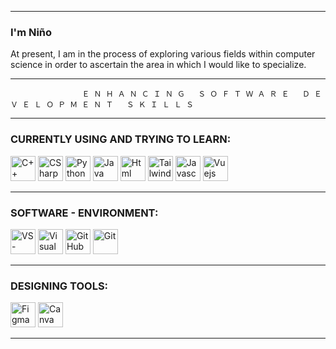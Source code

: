 
---
### I'm Niño


At present, I am in the process of exploring various fields within computer science in order to ascertain the area in which I would like to specialize.


---
                    Ｅ Ｎ Ｈ Ａ Ｎ Ｃ Ｉ Ｎ Ｇ   Ｓ Ｏ Ｆ Ｔ Ｗ Ａ Ｒ Ｅ   Ｄ Ｅ Ｖ Ｅ Ｌ Ｏ Ｐ Ｍ Ｅ Ｎ Ｔ   Ｓ Ｋ Ｉ Ｌ Ｌ Ｓ

---
### CURRENTLY USING AND TRYING TO LEARN:
 <div class="icons-pl">
<img src="https://cdn.jsdelivr.net/gh/devicons/devicon/icons/cplusplus/cplusplus-original.svg" height="40" title="C++"/>
<img src="https://cdn.jsdelivr.net/gh/devicons/devicon/icons/csharp/csharp-original.svg" height="40" title="CSharp"/>
<img src="https://cdn.jsdelivr.net/gh/devicons/devicon/icons/python/python-original.svg" height="40" title="Python"/>
<img src="https://cdn.jsdelivr.net/gh/devicons/devicon/icons/java/java-original.svg" height="40" title="Java"/>
<img src="https://cdn.jsdelivr.net/gh/devicons/devicon/icons/html5/html5-original.svg" height="40" title="Html"/>
<img src="https://cdn.jsdelivr.net/gh/devicons/devicon/icons/tailwindcss/tailwindcss-plain.svg" height="40" title="Tailwindcss"/>
<img src="https://cdn.jsdelivr.net/gh/devicons/devicon/icons/javascript/javascript-original.svg" height="40" title="Javascript"/>
<img src="https://cdn.jsdelivr.net/gh/devicons/devicon/icons/vuejs/vuejs-original.svg" height="40" title="Vuejs"/>



---
### SOFTWARE - ENVIRONMENT: 
<div class="icons-pl">
<img src="https://cdn.jsdelivr.net/gh/devicons/devicon/icons/vscode/vscode-original.svg" height="40" title="VS-Code"/>
<img src="https://cdn.jsdelivr.net/gh/devicons/devicon/icons/visualstudio/visualstudio-plain.svg" height="40" title="Visual Studio"/>
<img src="https://cdn.jsdelivr.net/gh/devicons/devicon/icons/github/github-original.svg" height="40" title="GitHub"/>
<img src="https://cdn.jsdelivr.net/gh/devicons/devicon/icons/git/git-original.svg" height="40" title="Git"/>


  
 ---
### DESIGNING TOOLS: 
<div class="icons-pl">
<img src="https://cdn.jsdelivr.net/gh/devicons/devicon/icons/figma/figma-original.svg" height="40" title="Figma"/>
<img src="https://cdn.jsdelivr.net/gh/devicons/devicon/icons/canva/canva-original.svg" height="40" title="Canva"/>

---

